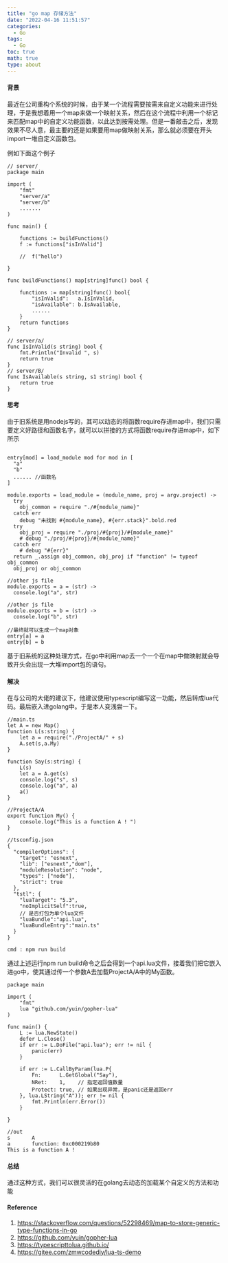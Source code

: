 ```yaml
---
title: "go map 存储方法"
date: "2022-04-16 11:51:57"
categories:
  - Go
tags:
  - Go
toc: true
math: true
type: about
---
```


#### 背景

最近在公司重构个系统的时候，由于某一个流程需要按需来自定义功能来进行处理，于是我想着用一个map来做一个映射关系，然后在这个流程中利用一个标记来匹配map中的自定义功能函数，以此达到按需处理。但是一番敲击之后，发现效果不尽人意，最主要的还是如果要用map做映射关系，那么就必须要在开头import一堆自定义函数包。

例如下面这个例子

```
// server/
package main

import (
	"fmt"
    "server/a"
	"server/b"
	.......
)

func main() {

    functions := buildFunctions()
    f := functions["isInValid"]

    //  f("hello")

}

func buildFunctions() map[string]func() bool {

    functions := map[string]func() bool{
        "isInValid":   a.IsInValid,
        "isAvailable": b.IsAvailable,
        ......
    }
    return functions
}

// server/a/
func IsInValid(s string) bool {
    fmt.Println("Invalid ", s)
    return true
}
// server/B/
func IsAvailable(s string, s1 string) bool {
    return true
}
```

#### 思考

由于旧系统是用nodejs写的，其可以动态的将函数require存进map中，我们只需要定义好路径和函数名字，就可以以拼接的方式将函数require存进map中，如下所示

```

entry[mod] = load_module mod for mod in [
  "a"
  "b"
  ...... //函数名
]

module.exports = load_module = (module_name, proj = argv.project) ->
  try
    obj_common = require "./#{module_name}"
  catch err
    debug "未找到 #{module_name}, #{err.stack}".bold.red
  try
    obj_proj = require "./proj/#{proj}/#{module_name}"
    # debug "./proj/#{proj}/#{module_name}"
  catch err
    # debug "#{err}"
  return _.assign obj_common, obj_proj if "function" != typeof obj_common
  obj_proj or obj_common

//other js file
module.exports = a = (str) ->
  console.log("a", str)
  
//other js file
module.exports = b = (str) ->
  console.log("b", str)

//最终就可以生成一个map对象
entry[a] = a
entry[b] = b
```

基于旧系统的这种处理方式，在go中利用map去一个一个在map中做映射就会导致开头会出现一大堆import包的语句。

#### 解决

在与公司的大佬的建议下，他建议使用typescript编写这一功能，然后转成lua代码。最后嵌入进golang中。于是本人变浅尝一下。

```
//main.ts
let A = new Map()
function L(s:string) {
    let a = require("./ProjectA/" + s)
    A.set(s,a.My)
}

function Say(s:string) {
    L(s)
    let a = A.get(s)
    console.log("s", s)
    console.log("a", a)
    a()
}

//ProjectA/A
export function My() {
    console.log("This is a function A ! ") 
}

//tsconfig.json
{
  "compilerOptions": {
    "target": "esnext",
    "lib": ["esnext","dom"],
    "moduleResolution": "node",
    "types": ["node"],
    "strict": true
  },
  "tstl": {
    "luaTarget": "5.3",
    "noImplicitSelf":true,
    // 是否打包为单个lua文件
    "luaBundle":"api.lua",
    "luaBundleEntry":"main.ts"
  }
}

cmd : npm run build
```

通过上述运行npm run build命令之后会得到一个api.lua文件，接着我们把它嵌入进go中，使其通过传一个参数A去加载ProjectA/A中的My函数。

```
package main

import (
	"fmt"
	lua "github.com/yuin/gopher-lua"
)

func main() {
	L := lua.NewState()
	defer L.Close()
	if err := L.DoFile("api.lua"); err != nil {
		panic(err)
	}

	if err := L.CallByParam(lua.P{
		Fn:      L.GetGlobal("Say"),
		NRet:    1,    // 指定返回值数量
		Protect: true, // 如果出现异常，是panic还是返回err
	}, lua.LString("A")); err != nil {
		fmt.Println(err.Error())
	}

}

//out
s       A                     
a       function: 0xc000219b80
This is a function A !   
```

#### 总结

通过这种方式，我们可以很灵活的在golang去动态的加载某个自定义的方法和功能

#### Reference

1. https://stackoverflow.com/questions/52298469/map-to-store-generic-type-functions-in-go
2. https://github.com/yuin/gopher-lua
3. https://typescripttolua.github.io/
4. https://gitee.com/zmwcodediy/lua-ts-demo
